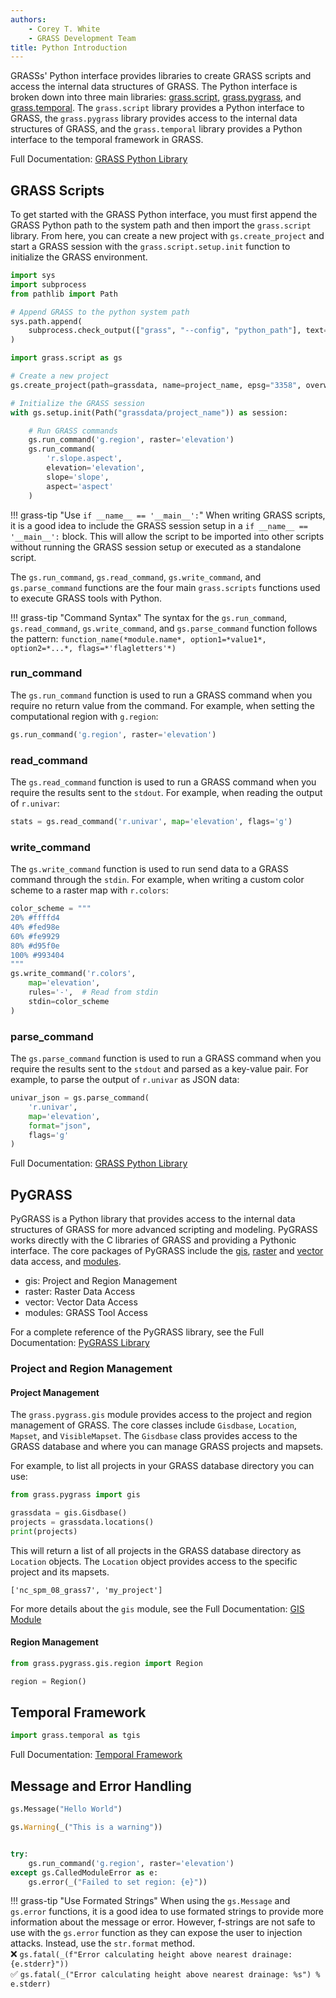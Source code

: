 ```yaml
---
authors: 
    - Corey T. White
    - GRASS Development Team
title: Python Introduction
---
```


GRASSs' Python interface provides libraries to create GRASS scripts and access
the internal data structures of GRASS. The Python interface is broken down into
three main libraries:
[grass.script](https://grass.osgeo.org/grass-stable/manuals/libpython/script.html#module-script.core),
[grass.pygrass](https://grass.osgeo.org/grass-stable/manuals/libpython/pygrass_index.html),
and [grass.temporal](https://grass.osgeo.org/grass-stable/manuals/libpython/temporal_framework.html).
The `grass.script` library provides a Python interface to GRASS, the `grass.pygrass`
library provides access to the internal data structures of GRASS, and the
`grass.temporal` library provides a Python interface to the temporal framework
in GRASS.

Full Documentation: [GRASS Python Library](https://grass.osgeo.org/grass-stable/manuals/libpython/index.html)

## GRASS Scripts

To get started with the GRASS Python interface, you must first append the GRASS
Python path to the system path and then import the `grass.script` library. From
here, you can create a new project with `gs.create_project` and start a GRASS
session with the `grass.script.setup.init` function to initialize the GRASS
environment.

```python
import sys
import subprocess
from pathlib import Path

# Append GRASS to the python system path
sys.path.append(
    subprocess.check_output(["grass", "--config", "python_path"], text=True).strip()
)

import grass.script as gs

# Create a new project
gs.create_project(path=grassdata, name=project_name, epsg="3358", overwrite=False)

# Initialize the GRASS session
with gs.setup.init(Path("grassdata/project_name")) as session:

    # Run GRASS commands
    gs.run_command('g.region', raster='elevation')
    gs.run_command(
        'r.slope.aspect',
        elevation='elevation',
        slope='slope',
        aspect='aspect'
    )
```

!!! grass-tip "Use `if __name__ == '__main__':`"
    <!-- markdownlint-disable-next-line MD046 -->
    When writing GRASS scripts, it is a good idea to include the GRASS session
    setup in a `if __name__ == '__main__':` block. This will allow the script to
    be imported into other scripts without running the GRASS session setup or executed
    as a standalone script.

The `gs.run_command`, `gs.read_command`, `gs.write_command`, and
`gs.parse_command` functions are the four main `grass.scripts`
functions used to execute GRASS tools with Python.

!!! grass-tip "Command Syntax"
    <!-- markdownlint-disable-next-line MD046 -->
    The syntax for the `gs.run_command`, `gs.read_command`, `gs.write_command`,
    and `gs.parse_command` function follows the pattern:
    `function_name(*module.name*, option1=*value1*, option2=*...*, flags=*'flagletters'*)`

### run_command

The `gs.run_command` function is used to run a GRASS command when you require
no return value from the command. For example, when setting the computational region
with `g.region`:

```python
gs.run_command('g.region', raster='elevation')
```

### read_command

The `gs.read_command` function is used to run a GRASS command when you require
the results sent to the `stdout`. For example, when reading the output of `r.univar`:

```python
stats = gs.read_command('r.univar', map='elevation', flags='g')
```

### write_command

The `gs.write_command` function is used to run send data to a GRASS command
through the `stdin`. For example, when writing a custom color scheme to
a raster map with `r.colors`:

```python
color_scheme = """
20% #ffffd4
40% #fed98e
60% #fe9929
80% #d95f0e
100% #993404
"""
gs.write_command('r.colors',
    map='elevation',
    rules='-',  # Read from stdin
    stdin=color_scheme
)
```

### parse_command

The `gs.parse_command` function is used to run a GRASS command when you require
the results sent to the `stdout` and parsed as a key-value pair. For example,
to parse the output of `r.univar` as JSON data:

```python
univar_json = gs.parse_command(
    'r.univar',
    map='elevation',
    format="json",
    flags='g'
)
```

Full Documentation: [GRASS Python Library](https://grass.osgeo.org/grass-stable/manuals/libpython/script_intro.html)

## PyGRASS

PyGRASS is a Python library that provides access to the internal data structures
of GRASS for more advanced scripting and modeling. PyGRASS works directly with the
C libraries of GRASS and providing a Pythonic interface. The core packages of
PyGRASS include the [gis](https://grass.osgeo.org/grass-stable/manuals/libpython/pygrass_gis.html),
[raster](https://grass.osgeo.org/grass-stable/manuals/libpython/pygrass_raster.html)
and [vector](https://grass.osgeo.org/grass-stable/manuals/libpython/pygrass_vector.html)
data access, and [modules](https://grass.osgeo.org/grass-stable/manuals/libpython/pygrass_modules.html).

- gis: Project and Region Management
- raster: Raster Data Access
- vector: Vector Data Access
- modules: GRASS Tool Access

For a complete reference of the PyGRASS library, see the Full Documentation:
[PyGRASS Library](https://grass.osgeo.org/grass-stable/manuals/libpython/pygrass_index.html)

### Project and Region Management

#### Project Management

The `grass.pygrass.gis` module provides access to the project and region management
of GRASS. The core classes include `Gisdbase`, `Location`, `Mapset`,
and `VisibleMapset`. The `Gisdbase` class provides access to the GRASS database
and where you can manage GRASS projects and mapsets.

For example, to list all projects in your GRASS database directory you can use:

```python
from grass.pygrass import gis

grassdata = gis.Gisdbase()
projects = grassdata.locations()
print(projects)
```

This will return a list of all projects in the GRASS database directory as
`Location` objects. The `Location` object provides access to the specific project
and its mapsets.

```text
['nc_spm_08_grass7', 'my_project']
```

For more details about the `gis` module, see the Full Documentation:
[GIS Module](https://grass.osgeo.org/grass-stable/manuals/libpython/pygrass_gis.html)

#### Region Management

```python
from grass.pygrass.gis.region import Region

region = Region()

```

## Temporal Framework

```python
import grass.temporal as tgis
```

Full Documentation: [Temporal Framework](https://grass.osgeo.org/grass85/manuals/libpython/temporal.html)

## Message and Error Handling

```python
gs.Message("Hello World")

gs.Warning(_("This is a warning"))
```

```python

try:
    gs.run_command('g.region', raster='elevation')
except gs.CalledModuleError as e:
    gs.error(_("Failed to set region: {e}"))

```

!!! grass-tip "Use Formated Strings"
    <!-- markdownlint-disable-next-line MD046 MD033-->
    When using the `gs.Message` and `gs.error` functions, it is a good idea to
    use formated strings to provide more information about the message or error.
    However, f-strings are not safe to use with the `gs.error` function as they
    <!-- markdownlint-disable-next-line MD046 MD033-->
    can expose the user to injection attacks. Instead, use the `str.format` method.<br>
    <!-- markdownlint-disable-next-line MD046 MD033-->
    :x: `gs.fatal(_(f"Error calculating height above nearest drainage: {e.stderr}"))`<br>
    <!-- markdownlint-disable-next-line MD046 MD033-->
    :white_check_mark: `gs.fatal(_("Error calculating height above nearest
    drainage: %s") % e.stderr)`
